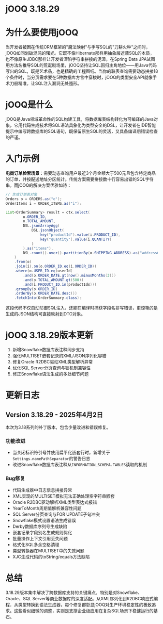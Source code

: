 # jOOQ 3.18.29
# 为什么要使用jOOQ  
当开发者被困在传统ORM框架的"魔法映射"与手写SQL的"刀耕火种"之间时，jOOQ如同划破混沌的曙光。它既不像Hibernate那样用抽象层遮蔽SQL的本质，也不像原生JDBC那样让开发者深陷字符串拼接的泥潭。在Spring Data JPA试图用方法名推导SQL的荒诞剧场里，jOOQ坚持让SQL回归主角地位——用Java代码写出的SQL，既是艺术品，也是精确的工程图纸。当你的联表查询需要动态拼接18个条件时，当分页需求要在5种数据库方言中穿梭时，jOOQ的类型安全API就像手术刀般精准，让SQL注入漏洞无处遁形。

# jOOQ是什么  
jOOQ是Java领域革命性的SQL构建工具，将数据库表结构转化为可编译的Java对象。它用代码生成技术将SQL语法具象化为类型安全的DSL，让开发者在IDE智能提示中编写跨数据库的SQL语句，既保留原生SQL的灵活，又具备编译期错误检查的严谨。

# 入门示例  
**电商订单检索场景**：需要动态查询用户最近3个月金额大于500元且包含特定商品的订单，并按配送地址分区统计。传统方案需要拼接数十行容易出错的SQL字符串，而jOOQ的解决方案优雅如诗：

```java
// 生成订单表对象
Orders o = ORDERS.as("o");
OrderItems i = ORDER_ITEMS.as("i");

List<OrderSummary> result = ctx.select(
        o.ORDER_ID,
        o.TOTAL_AMOUNT,
        DSL.jsonArrayAgg(
            DSL.jsonObject(
                key("productId").value(i.PRODUCT_ID),
                key("quantity").value(i.QUANTITY)
            )
        ).as("items"),
        DSL.count().over().partitionBy(o.SHIPPING_ADDRESS).as("addressCount")
    )
    .from(o)
    .join(i).on(o.ORDER_ID.eq(i.ORDER_ID))
    .where(o.USER_ID.eq(userId)
        .and(o.ORDER_DATE.gt(now().minusMonths(3)))
        .and(o.TOTAL_AMOUNT.gt(500))
        .and(i.PRODUCT_ID.in(productIds)))
    .groupBy(o.ORDER_ID)
    .orderBy(o.ORDER_DATE.desc())
    .fetchInto(OrderSummary.class);
```
这段代码不仅自动防御SQL注入，还能在编译时捕获字段名拼写错误，更惊艳的是生成的JSON结构可直接映射到DTO对象。

# jOOQ 3.18.29版本更新  
1. 新增Snowflake数据库表注释同步支持  
2. 强化MULTISET嵌套记录的XML/JSON序列化容错  
3. 修复Oracle R2DBC驱动XML类型解析异常  
4. 优化SQL Server分页查询与锁机制兼容性  
5. 修正Snowflake语法生成的多处细节问题

# 更新日志

## Version 3.18.29 - 2025年4月2日
本次为3.18系列的补丁版本，包含少量改进和错误修复。

### 功能改进
- 当关闭标识符引号并使用扁平化嵌套行时，新增关于`Settings.namePathSeparator`的警告日志
- 改进Snowflake数据库表注释从`INFORMATION_SCHEMA.TABLES`读取的机制

### Bug修复
- 代码生成器中日志信息拼接异常
- XML实现的MULTISET模拟无法正确处理空字符串嵌套
- Oracle R2DBC驱动解析XML类型表达式报错
- YearToMonth周期值解析兼容性问题
- SQL Server分页查询与FOR UPDATE子句冲突
- Snowflake模式设置语法生成错误
- Derby数据库序列号生成缺陷
- 嵌套记录字段别名生成规则优化
- 批量操作上下文引用丢失问题
- 格式化SQL多余空格清理
- 类型转换器在MULTISET中的失效问题
- XJC生成代码的toString/equals方法缺陷

# 总结  
3.18.29版本集中解决了跨数据库支持的关键痛点，特别是对Snowflake、Oracle、SQL Server等商业数据库的深度适配。从XML序列化到R2DBC响应式编程，从类型转换到语法生成器，每个修复都彰显jOOQ对生产环境稳定性的极致追求。这些看似细微的调整，实则是支撑企业级应用在复杂SQL场景下稳健运行的基石。